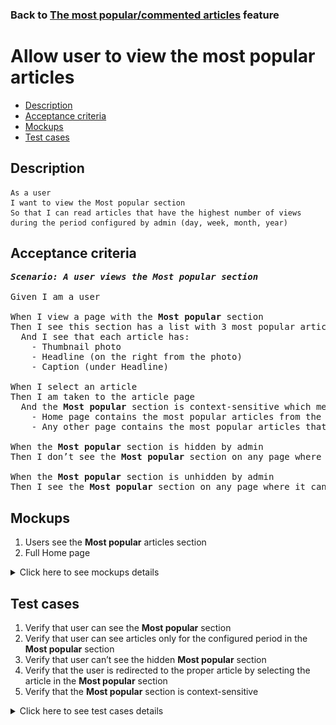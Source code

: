 ### Back to [The most popular/commented articles](../../) feature

# Allow user to view the most popular articles

- [Description](#description)
- [Acceptance criteria](#acceptance-criteria)
- [Mockups](#mockups)
- [Test cases](#test-cases)

## Description

    As a user
    I want to view the Most popular section 
    So that I can read articles that have the highest number of views during the period configured by admin (day, week, month, year)

## Acceptance criteria

<pre>
<b><i>Scenario: A user views the Most popular section</i></b>

Given I am a user

When I view a page with the <b>Most popular</b> section
Then I see this section has a list with 3 most popular articles (most popular based on page views in the configured period)
  And I see that each article has:
    - Thumbnail photo
    - Headline (on the right from the photo)
    - Caption (under Headline)

When I select an article
Then I am taken to the article page
  And the <b>Most popular</b> section is context-sensitive which means:
    - Home page contains the most popular articles from the whole articles list
    - Any other page contains the most popular articles that belong to a category, subcategory, or team of the current page

When the <b>Most popular</b> section is hidden by admin
Then I don’t see the <b>Most popular</b> section on any page where it can be present

When the <b>Most popular</b> section is unhidden by admin
Then I see the <b>Most popular</b> section on any page where it can be present
</pre>

## Mockups

1. Users see the <b>Most popular</b> articles section
2. Full Home page

<details>
  <summary>Click here to see mockups details</summary>

**1. Users see the Most popular articles section:**

![Users see the Most popular articles section](/sports_hub_portal/mobile_application_features/most_popular_and_commented/images/application_most_popular_section.png)

**2. Full Home page:**

![Full Home page](/sports_hub_portal/mobile_application_features/most_popular_and_commented/images/home_page.png)

</details>

## Test cases

1. Verify that user can see the <b>Most popular</b> section
2. Verify that user can see articles only for the configured period in the <b>Most popular</b> section
3. Verify that user can’t see the hidden <b>Most popular</b> section
4. Verify that the user is redirected to the proper article by selecting the article in the <b>Most popular</b> section
5. Verify that the <b>Most popular</b> section is context-sensitive

<details>
  <summary>Click here to see test cases details</summary>

### **#1. Verify that user can see the Most popular section**

|Preconditions|Steps|Expected result
--------------|-----|----------
|- Admin shows the <b>Most popular</b> section</br>- Go to any page > <b>Most popular</b> section|1) On any page, examine the <b>Most popular</b> section|1) The <b>Most popular</b> section is shown and contains three most visited articles during the configured period|

### **#2. Verify that user can see articles only for the configured period in the Most popular section**

|Preconditions|Steps|Expected result
--------------|-----|----------
|- Admin configured <b>Day</b> period</br>- Go to any page > <b>Most popular</b> section|1) On any page, examine the <b>Most popular</b> section|1) The <b>Most popular</b> section is shown and contains three most visited articles on the last day|

### **#3. Verify that user can’t see the hidden Most popular section**

|Preconditions|Steps|Expected result
--------------|-----|----------
|- Admin hides the <b>Most popular</b> section</br>- Go to any page where the <b>Most popular</b> section should be present|1) On any page, examine the <b>Most popular</b> section|1) The <b>Most popular</b> section is not shown|

### **#4. Verify that the user is redirected to the proper article by selecting the article in the Most popular section**

|Preconditions|Steps|Expected result
--------------|-----|----------
|- Go to any page > <b>Most popular</b> section|1) Select any article|1) The user is redirected to the article page|

### **#5. Verify that the Most popular section is context-sensitive**

|Preconditions|Steps|Expected result
--------------|-----|----------
||1) Go through all pages within the <b>Most popular</b> section</br>2) Examine the <b>Most popular</b> section|2) Articles in the <b>Most popular</b> section change according to the visited page|

</details>
